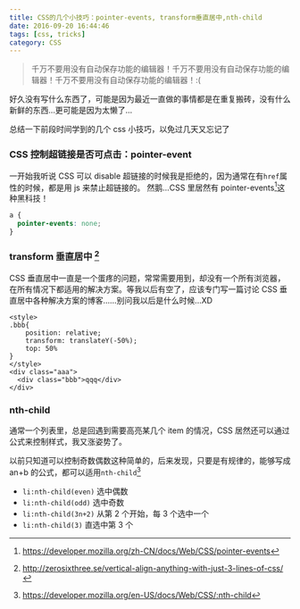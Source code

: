 ```yaml
---
title: CSS的几个小技巧：pointer-events, transform垂直居中,nth-child
date: 2016-09-20 16:44:46
tags: [css, tricks]
category: CSS
---
```


> 千万不要用没有自动保存功能的编辑器！千万不要用没有自动保存功能的编辑器！千万不要用没有自动保存功能的编辑器！:(

好久没有写什么东西了，可能是因为最近一直做的事情都是在重复搬砖，没有什么新鲜的东西…更可能是因为太懒了…

总结一下前段时间学到的几个 css 小技巧，以免过几天又忘记了

### CSS 控制超链接是否可点击：pointer-event

一开始我听说 CSS 可以 disable 超链接的时候我是拒绝的，因为通常在有`href`属性的时候，都是用 js 来禁止超链接的。
然鹅…CSS 里居然有 pointer-events[^1]这种黑科技！

```css
a {
  pointer-events: none;
}
```

### transform 垂直居中 [^2]

CSS 垂直居中一直是一个蛋疼的问题，常常需要用到，却没有一个所有浏览器，在所有情况下都适用的解决方案。等我以后有空了，应该专门写一篇讨论 CSS 垂直居中各种解决方案的博客……别问我以后是什么时候…XD

```
<style>
.bbb{
    position: relative;
    transform: translateY(-50%);
    top: 50%
}
</style>
<div class="aaa">
  <div class="bbb">qqq</div>
</div>
```

### nth-child

通常一个列表里，总是回遇到需要高亮某几个 item 的情况，CSS 居然还可以通过公式来控制样式，我又涨姿势了。

以前只知道可以控制奇数偶数这种简单的，后来发现，只要是有规律的，能够写成 an+b 的公式，都可以适用`nth-child`[^3]

- `li:nth-child(even)` 选中偶数
- `li:nth-child(odd)` 选中奇数
- `li:nth-child(3n+2)` 从第 2 个开始，每 3 个选中一个
- `li:nth-child(3)` 直选中第 3 个

[^1]: https://developer.mozilla.org/zh-CN/docs/Web/CSS/pointer-events
[^2]: http://zerosixthree.se/vertical-align-anything-with-just-3-lines-of-css/
[^3]: https://developer.mozilla.org/en-US/docs/Web/CSS/:nth-child
